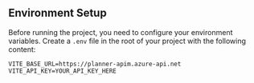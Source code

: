 ## Environment Setup

Before running the project, you need to configure your environment variables. Create a `.env` file in the root of your project with the following content:

```env
VITE_BASE_URL=https://planner-apim.azure-api.net
VITE_API_KEY=YOUR_API_KEY_HERE
```